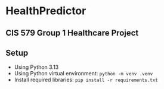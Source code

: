 # HealthPredictor

## CIS 579 Group 1 Healthcare Project

## Setup

* Using Python 3.13
* Using Python virtual environment:  `python -m venv .venv`
* Install required libraries:  `pip install -r requirements.txt`
